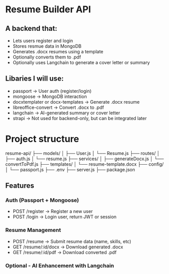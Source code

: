 # Resume Builder API

## A backend that:
- Lets users register and login
- Stores resmue data in MongoDB
- Generates .docx resumes using a template
- Optionally converts them to .pdf
- Optionally uses Langchain to generate a cover letter or summary

## Libaries I will use:
- passport -> User auth (register/login)
- mongoose -> MongoDB interaction
- docxtemplater or docx-templates -> Generate .docx resume
- libreoffice-convert -> Convert .docx to .pdf
- langchain -> AI-generated summary or cover letter
- strapi -> Not used for backend-only, but can be integrated later

# Project structure
resume-api/
├── models/
│   ├── User.js
│   └── Resume.js
├── routes/
│   ├── auth.js
│   └── resume.js
├── services/
│   ├── generateDocx.js
│   └── convertToPdf.js
├── templates/
│   └── resume-template.docx
├── config/
│   └── passport.js
├── .env
├── server.js
├── package.json

## Features

### Auth (Passport + Mongoose)
- POST /register -> Register a new user
- POST /login -> Login user, return JWT or session

### Resume Management
- POST /resume -> Submit resume data (name, skills, etc)
- GET /resume/:id/docx -> Download generated .docx
- GET /resume/:id/pdf -> Download converted .pdf

### Optional - AI Enhancement with Langchain

